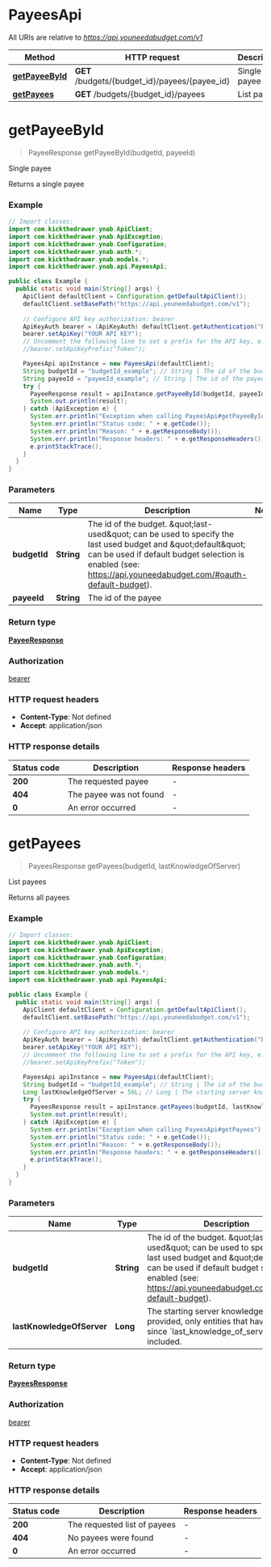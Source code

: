 # PayeesApi

All URIs are relative to *https://api.youneedabudget.com/v1*

| Method | HTTP request | Description |
|------------- | ------------- | -------------|
| [**getPayeeById**](PayeesApi.md#getPayeeById) | **GET** /budgets/{budget_id}/payees/{payee_id} | Single payee |
| [**getPayees**](PayeesApi.md#getPayees) | **GET** /budgets/{budget_id}/payees | List payees |


<a name="getPayeeById"></a>
# **getPayeeById**
> PayeeResponse getPayeeById(budgetId, payeeId)

Single payee

Returns a single payee

### Example
```java
// Import classes:
import com.kickthedrawer.ynab.ApiClient;
import com.kickthedrawer.ynab.ApiException;
import com.kickthedrawer.ynab.Configuration;
import com.kickthedrawer.ynab.auth.*;
import com.kickthedrawer.ynab.models.*;
import com.kickthedrawer.ynab.api.PayeesApi;

public class Example {
  public static void main(String[] args) {
    ApiClient defaultClient = Configuration.getDefaultApiClient();
    defaultClient.setBasePath("https://api.youneedabudget.com/v1");
    
    // Configure API key authorization: bearer
    ApiKeyAuth bearer = (ApiKeyAuth) defaultClient.getAuthentication("bearer");
    bearer.setApiKey("YOUR API KEY");
    // Uncomment the following line to set a prefix for the API key, e.g. "Token" (defaults to null)
    //bearer.setApiKeyPrefix("Token");

    PayeesApi apiInstance = new PayeesApi(defaultClient);
    String budgetId = "budgetId_example"; // String | The id of the budget. \"last-used\" can be used to specify the last used budget and \"default\" can be used if default budget selection is enabled (see: https://api.youneedabudget.com/#oauth-default-budget).
    String payeeId = "payeeId_example"; // String | The id of the payee
    try {
      PayeeResponse result = apiInstance.getPayeeById(budgetId, payeeId);
      System.out.println(result);
    } catch (ApiException e) {
      System.err.println("Exception when calling PayeesApi#getPayeeById");
      System.err.println("Status code: " + e.getCode());
      System.err.println("Reason: " + e.getResponseBody());
      System.err.println("Response headers: " + e.getResponseHeaders());
      e.printStackTrace();
    }
  }
}
```

### Parameters

| Name | Type | Description  | Notes |
|------------- | ------------- | ------------- | -------------|
| **budgetId** | **String**| The id of the budget. \&quot;last-used\&quot; can be used to specify the last used budget and \&quot;default\&quot; can be used if default budget selection is enabled (see: https://api.youneedabudget.com/#oauth-default-budget). | |
| **payeeId** | **String**| The id of the payee | |

### Return type

[**PayeeResponse**](PayeeResponse.md)

### Authorization

[bearer](../README.md#bearer)

### HTTP request headers

 - **Content-Type**: Not defined
 - **Accept**: application/json

### HTTP response details
| Status code | Description | Response headers |
|-------------|-------------|------------------|
| **200** | The requested payee |  -  |
| **404** | The payee was not found |  -  |
| **0** | An error occurred |  -  |

<a name="getPayees"></a>
# **getPayees**
> PayeesResponse getPayees(budgetId, lastKnowledgeOfServer)

List payees

Returns all payees

### Example
```java
// Import classes:
import com.kickthedrawer.ynab.ApiClient;
import com.kickthedrawer.ynab.ApiException;
import com.kickthedrawer.ynab.Configuration;
import com.kickthedrawer.ynab.auth.*;
import com.kickthedrawer.ynab.models.*;
import com.kickthedrawer.ynab.api.PayeesApi;

public class Example {
  public static void main(String[] args) {
    ApiClient defaultClient = Configuration.getDefaultApiClient();
    defaultClient.setBasePath("https://api.youneedabudget.com/v1");
    
    // Configure API key authorization: bearer
    ApiKeyAuth bearer = (ApiKeyAuth) defaultClient.getAuthentication("bearer");
    bearer.setApiKey("YOUR API KEY");
    // Uncomment the following line to set a prefix for the API key, e.g. "Token" (defaults to null)
    //bearer.setApiKeyPrefix("Token");

    PayeesApi apiInstance = new PayeesApi(defaultClient);
    String budgetId = "budgetId_example"; // String | The id of the budget. \"last-used\" can be used to specify the last used budget and \"default\" can be used if default budget selection is enabled (see: https://api.youneedabudget.com/#oauth-default-budget).
    Long lastKnowledgeOfServer = 56L; // Long | The starting server knowledge.  If provided, only entities that have changed since `last_knowledge_of_server` will be included.
    try {
      PayeesResponse result = apiInstance.getPayees(budgetId, lastKnowledgeOfServer);
      System.out.println(result);
    } catch (ApiException e) {
      System.err.println("Exception when calling PayeesApi#getPayees");
      System.err.println("Status code: " + e.getCode());
      System.err.println("Reason: " + e.getResponseBody());
      System.err.println("Response headers: " + e.getResponseHeaders());
      e.printStackTrace();
    }
  }
}
```

### Parameters

| Name | Type | Description  | Notes |
|------------- | ------------- | ------------- | -------------|
| **budgetId** | **String**| The id of the budget. \&quot;last-used\&quot; can be used to specify the last used budget and \&quot;default\&quot; can be used if default budget selection is enabled (see: https://api.youneedabudget.com/#oauth-default-budget). | |
| **lastKnowledgeOfServer** | **Long**| The starting server knowledge.  If provided, only entities that have changed since &#x60;last_knowledge_of_server&#x60; will be included. | [optional] |

### Return type

[**PayeesResponse**](PayeesResponse.md)

### Authorization

[bearer](../README.md#bearer)

### HTTP request headers

 - **Content-Type**: Not defined
 - **Accept**: application/json

### HTTP response details
| Status code | Description | Response headers |
|-------------|-------------|------------------|
| **200** | The requested list of payees |  -  |
| **404** | No payees were found |  -  |
| **0** | An error occurred |  -  |

